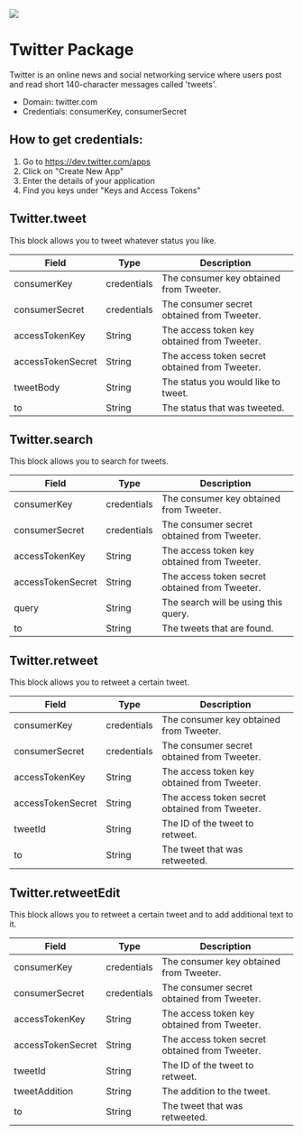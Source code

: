 [![](https://scdn.rapidapi.com/RapidAPI_banner.png)](https://rapidapi.com/package/Twitter/functions?utm_source=RapidAPIGitHub_TwitterFunctions&utm_medium=button&utm_content=RapidAPI_GitHub)

# Twitter Package
Twitter is an online news and social networking service where users post and read short 140-character messages called 'tweets'.
* Domain: twitter.com
* Credentials: consumerKey, consumerSecret

## How to get credentials: 
1. Go to https://dev.twitter.com/apps
2. Click on "Create New App"
3. Enter the details of your application
4. Find you keys under "Keys and Access Tokens"

## Twitter.tweet
This block allows you to tweet whatever status you like.

| Field            | Type       | Description
|------------------|------------|----------
| consumerKey      | credentials| The consumer key obtained from Tweeter.
| consumerSecret   | credentials| The consumer secret obtained from Tweeter.
| accessTokenKey   | String     | The access token key obtained from Tweeter.
| accessTokenSecret| String     | The access token secret obtained from Tweeter.
| tweetBody        | String     | The status you would like to tweet.
| to               | String     | The status that was tweeted.

## Twitter.search
This block allows you to search for tweets.

| Field            | Type       | Description
|------------------|------------|----------
| consumerKey      | credentials| The consumer key obtained from Tweeter.
| consumerSecret   | credentials| The consumer secret obtained from Tweeter.
| accessTokenKey   | String     | The access token key obtained from Tweeter.
| accessTokenSecret| String     | The access token secret obtained from Tweeter.
| query            | String     | The search will be using this query.
| to               | String     | The tweets that are found.

## Twitter.retweet
This block allows you to retweet a certain tweet.

| Field            | Type       | Description
|------------------|------------|----------
| consumerKey      | credentials| The consumer key obtained from Tweeter.
| consumerSecret   | credentials| The consumer secret obtained from Tweeter.
| accessTokenKey   | String     | The access token key obtained from Tweeter.
| accessTokenSecret| String     | The access token secret obtained from Tweeter.
| tweetId          | String     | The ID of the tweet to retweet.
| to               | String     | The tweet that was retweeted.

## Twitter.retweetEdit
This block allows you to retweet a certain tweet and to add additional text to it.

| Field            | Type       | Description
|------------------|------------|----------
| consumerKey      | credentials| The consumer key obtained from Tweeter.
| consumerSecret   | credentials| The consumer secret obtained from Tweeter.
| accessTokenKey   | String     | The access token key obtained from Tweeter.
| accessTokenSecret| String     | The access token secret obtained from Tweeter.
| tweetId          | String     | The ID of the tweet to retweet.
| tweetAddition    | String     | The addition to the tweet.
| to               | String     | The tweet that was retweeted.

